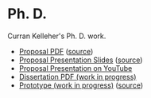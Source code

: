 Ph. D.
======

Curran Kelleher's Ph. D. work.

 * [Proposal PDF](http://curran.github.io/phd/proposal/proposal.pdf) ([source](https://github.com/curran/phd/tree/gh-pages/proposal/latex))
 * [Proposal Presentation Slides](http://curran.github.io/phd/proposal/presentation/) ([source](https://github.com/curran/phd/tree/gh-pages/proposal/presentation))
 * [Proposal Presentation on YouTube](https://www.youtube.com/watch?v=oS22Y-cxCsY&feature=youtu.be)
 * [Dissertation PDF (work in progress)](http://curran.github.io/phd/dissertation/dissertation.pdf)
 * [Prototype (work in progress)](http://curran.github.io/phd/prototype/) ([source](https://github.com/curran/phd/tree/gh-pages/prototype))
